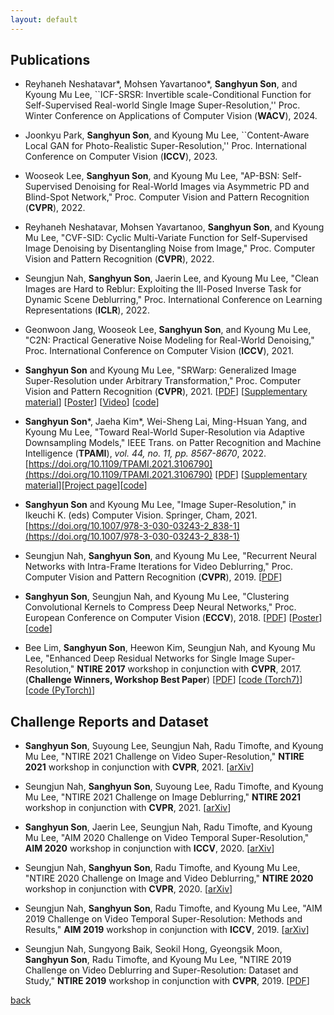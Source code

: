 ```yaml
---
layout: default
---
```


## **Publications**
- Reyhaneh Neshatavar*, Mohsen Yavartanoo*, **Sanghyun Son**, and Kyoung Mu Lee,
``ICF-SRSR: Invertible scale-Conditional Function for Self-Supervised Real-world Single Image Super-Resolution,''
Proc. Winter Conference on Applications of Computer Vision (**WACV**), 2024.
&nbsp;

- Joonkyu Park, **Sanghyun Son**, and Kyoung Mu Lee,
``Content-Aware Local GAN for Photo-Realistic Super-Resolution,''
Proc. International Conference on Computer Vision (**ICCV**), 2023.
&nbsp;

- Wooseok Lee, **Sanghyun Son**, and Kyoung Mu Lee,
"AP-BSN: Self-Supervised Denoising for Real-World Images via Asymmetric PD and Blind-Spot Network,"
Proc. Computer Vision and Pattern Recognition (**CVPR**), 2022.
&nbsp;

- Reyhaneh Neshatavar, Mohsen Yavartanoo, **Sanghyun Son**, and Kyoung Mu Lee,
"CVF-SID: Cyclic Multi-Variate Function for Self-Supervised Image Denoising by Disentangling Noise from Image,"
Proc. Computer Vision and Pattern Recognition (**CVPR**), 2022.
&nbsp;

- Seungjun Nah, **Sanghyun Son**, Jaerin Lee, and Kyoung Mu Lee,
"Clean Images are Hard to Reblur: Exploiting the Ill-Posed Inverse Task for Dynamic Scene Deblurring,"
Proc. International Conference on Learning Representations (**ICLR**), 2022.
&nbsp;

- Geonwoon Jang, Wooseok Lee, **Sanghyun Son**, and Kyoung Mu Lee,
"C2N: Practical Generative Noise Modeling for Real-World Denoising,"
Proc. International Conference on Computer Vision (**ICCV**), 2021.
&nbsp;

- **Sanghyun Son** and Kyoung Mu Lee,
"SRWarp: Generalized Image Super-Resolution under Arbitrary Transformation,"
Proc. Computer Vision and Pattern Recognition (**CVPR**), 2021. [[PDF](https://openaccess.thecvf.com/content/CVPR2021/papers/Son_SRWarp_Generalized_Image_Super-Resolution_under_Arbitrary_Transformation_CVPR_2021_paper.pdf)] [[Supplementary material](https://openaccess.thecvf.com/content/CVPR2021/supplemental/Son_SRWarp_Generalized_Image_CVPR_2021_supplemental.pdf)] [[Poster](https://cv.snu.ac.kr/sanghyun_son/srwarp/srwarp_poster.pdf)] [[Video](https://cv.snu.ac.kr/sanghyun_son/srwarp/srwarp_video.mkv)] [[code](https://github.com/sanghyun-son/srwarp)]
&nbsp;

- **Sanghyun Son***, Jaeha Kim*, Wei-Sheng Lai, Ming-Hsuan Yang, and Kyoung Mu Lee,
"Toward Real-World Super-Resolution via Adaptive Downsampling Models,"
IEEE Trans. on Patter Recognition and Machine Intelligence (**TPAMI**), _vol. 44, no. 11, pp. 8567-8670_, 2022. [https://doi.org/10.1109/TPAMI.2021.3106790](https://doi.org/10.1109/TPAMI.2021.3106790) [[PDF](https://cv.snu.ac.kr/sanghyun_son/ADL_TPAMI_accepted.pdf)] [[Supplementary material](https://cv.snu.ac.kr/sanghyun_son/ADL_TPAMI_accepted_supp.pdf)][[Project page](https://cv.snu.ac.kr/research/ADL/)][[code](https://github.com/JaehaKim97/Adaptive-Downsampling-Model)]
&nbsp;

- **Sanghyun Son** and Kyoung Mu Lee,
"Image Super-Resolution,"
in Ikeuchi K. (eds) Computer Vision. Springer, Cham, 2021.
[https://doi.org/10.1007/978-3-030-03243-2_838-1](https://doi.org/10.1007/978-3-030-03243-2_838-1)
&nbsp;

- Seungjun Nah, **Sanghyun Son**, and Kyoung Mu Lee,
"Recurrent Neural Networks with Intra-Frame Iterations for Video Deblurring,"
Proc. Computer Vision and Pattern Recognition (**CVPR**), 2019. [[PDF](http://openaccess.thecvf.com/content_CVPR_2019/papers/Nah_Recurrent_Neural_Networks_With_Intra-Frame_Iterations_for_Video_Deblurring_CVPR_2019_paper.pdf)]
&nbsp;

- **Sanghyun Son**, Seungjun Nah, and Kyoung Mu Lee,
"Clustering Convolutional Kernels to Compress Deep Neural Networks,"
Proc. European Conference on Computer Vision (**ECCV**), 2018. [[PDF](https://cv.snu.ac.kr/publication/conf/2018/Sanghyun_Son_Clustering_Convolutional_Kernels_ECCV_2018_paper.pdf)] [[Poster](https://cv.snu.ac.kr/research/clustering_kernels/eccv2018_clustering_kernels_poster.pdf)] [[code](https://github.com/sanghyun-son/clustering-kernels)]
&nbsp;

- Bee Lim, **Sanghyun Son**, Heewon Kim, Seungjun Nah, and Kyoung Mu Lee,
"Enhanced Deep Residual Networks for Single Image Super-Resolution,"
**NTIRE 2017** workshop in conjunction with **CVPR**, 2017.
(**Challenge Winners, Workshop Best Paper**) [[PDF](https://cv.snu.ac.kr/publication/conf/2017/EDSR.pdf)] [[code (Torch7)](https://github.com/LimBee/NTIRE2017)] [[code (PyTorch)](https://github.com/sanghyun-son/EDSR-PyTorch)]


## **Challenge Reports and Dataset**

- **Sanghyun Son**, Suyoung Lee, Seungjun Nah, Radu Timofte, and Kyoung Mu Lee,
"NTIRE 2021 Challenge on Video Super-Resolution,"
**NTIRE 2021** workshop in conjunction with **CVPR**, 2021. [[arXiv](https://arxiv.org/abs/2104.14852)]
&nbsp;

- Seungjun Nah, **Sanghyun Son**, Suyoung Lee, Radu Timofte, and Kyoung Mu Lee,
"NTIRE 2021 Challenge on Image Deblurring,"
**NTIRE 2021** workshop in conjunction with **CVPR**, 2021. [[arXiv](https://arxiv.org/abs/2104.14854)]
&nbsp;

- **Sanghyun Son**, Jaerin Lee, Seungjun Nah, Radu Timofte, and Kyoung Mu Lee,
"AIM 2020 Challenge on Video Temporal Super-Resolution,"
**AIM 2020** workshop in conjunction with **ICCV**, 2020. [[arXiv](https://arxiv.org/abs/2009.12987)]
&nbsp;

- Seungjun Nah, **Sanghyun Son**, Radu Timofte, and Kyoung Mu Lee,
"NTIRE 2020 Challenge on Image and Video Deblurring,"
**NTIRE 2020** workshop in conjunction with **CVPR**, 2020. [[arXiv](https://arxiv.org/abs/2005.01244)]
&nbsp;

- Seungjun Nah, **Sanghyun Son**, Radu Timofte, and Kyoung Mu Lee,
"AIM 2019 Challenge on Video Temporal Super-Resolution: Methods and Results,"
**AIM 2019** workshop in conjunction with **ICCV**, 2019. [[arXiv](https://arxiv.org/abs/2005.01233)]
&nbsp;

- Seungjun Nah, Sungyong Baik, Seokil Hong, Gyeongsik Moon, **Sanghyun Son**, Radu Timofte, and Kyoung Mu Lee,
"NTIRE 2019 Challenge on Video Deblurring and Super-Resolution: Dataset and Study,"
**NTIRE 2019** workshop in conjunction with **CVPR**, 2019. [[PDF](https://openaccess.thecvf.com/content_CVPRW_2019/papers/NTIRE/Nah_NTIRE_2019_Challenge_on_Video_Deblurring_and_Super-Resolution_Dataset_and_CVPRW_2019_paper.pdf)]
&nbsp;

[back](./)
